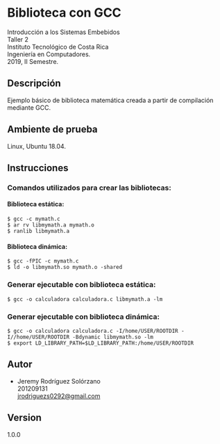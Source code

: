 # Biblioteca con GCC
Introducción a los Sistemas Embebidos  
Taller 2  
Instituto Tecnológico de Costa Rica  
Ingeniería en Computadores.   
2019, II Semestre.  

## Descripción
Ejemplo básico de biblioteca matemática creada a partir de compilación mediante GCC.

## Ambiente de prueba
Linux, Ubuntu 18.04.

## Instrucciones
### Comandos utilizados para crear las bibliotecas:
#### Biblioteca estática:
```
$ gcc -c mymath.c
$ ar rv libmymath.a mymath.o
$ ranlib libmymath.a
```
#### Biblioteca dinámica:
```
$ gcc -fPIC -c mymath.c
$ ld -o libmymath.so mymath.o -shared
```
### Generar ejecutable con biblioteca estática:
```
$ gcc -o calculadora calculadora.c libmymath.a -lm
```
### Generar ejecutable con biblioteca dinámica:
```
$ gcc -o calculadora calculadora.c -I/home/USER/ROOTDIR -I//home/USER/ROOTDIR -Bdynamic libmymath.so -lm
$ export LD_LIBRARY_PATH=$LD_LIBRARY_PATH:/home/USER/ROOTDIR
```
## Autor
* Jeremy Rodríguez Solórzano  
201209131  
jrodriguezs0292@gmail.com

## Version
1.0.0
